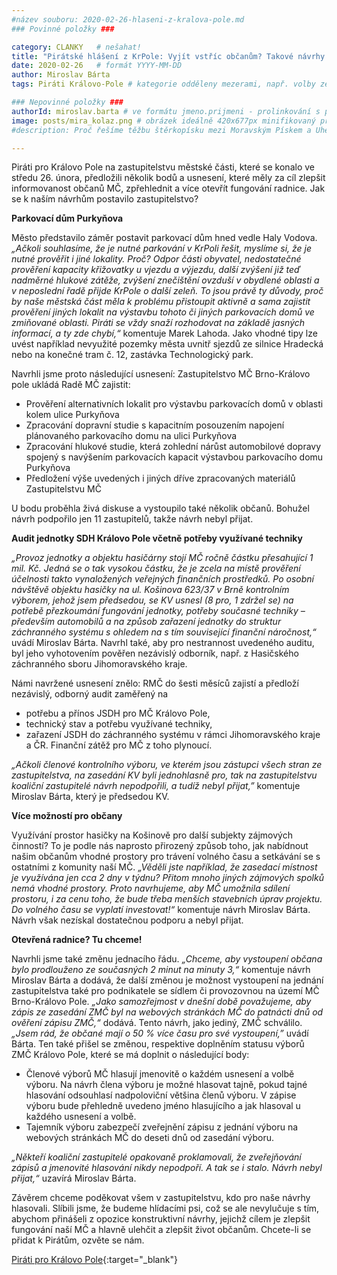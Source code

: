 ```yaml
---
#název souboru: 2020-02-26-hlaseni-z-kralova-pole.md
### Povinné položky ###

category: CLANKY   # nešahat!
title: "Pirátské hlášení z KrPole: Vyjít vstříc občanům? Takové návrhy byly smeteny ze stolu"
date: 2020-02-26   # formát YYYY-MM-DD
author: Miroslav Bárta
tags: Piráti Královo-Pole # kategorie odděleny mezerami, např. volby zemědělství životní-prostředí piráti (viz https://jihomoravsky.pirati.cz/tags/)

### Nepovinné položky ###
authorId: miroslav.barta # ve formátu jmeno.prijmeni - prolinkování s profilem přes uid
image: posts/mira_kolaz.png # obrázek ideálně 420x677px minifikovaný přes https://tinypng.com/
#description: Proč řešíme těžbu štěrkopísku mezi Moravským Pískem a Uherským Ostrohem? Podrobné info o celé kauze.

---
```


Piráti pro Královo Pole na zastupitelstvu městské části, které se konalo ve středu 26. února, předložili několik bodů a usnesení, které měly za cíl zlepšit informovanost občanů MČ, zpřehlednit a více otevřít fungování radnice. Jak se k naším návrhům postavilo zastupitelstvo?

**Parkovací dům Purkyňova**
 
Město představilo záměr postavit parkovací dům hned vedle Haly Vodova. *„Ačkoli souhlasíme, že je nutné parkování v KrPoli řešit, myslíme si, že je nutné prověřit i jiné lokality. Proč? Odpor části obyvatel, nedostatečné prověření kapacity křižovatky u vjezdu a výjezdu, další zvýšení již teď nadměrné hlukové zátěže, zvýšení znečištění ovzduší v obydlené oblasti a v neposlední řadě přijde KrPole o další zeleň. To jsou právě ty důvody, proč by naše městská část měla k problému přistoupit aktivně a sama zajistit prověření jiných lokalit na výstavbu tohoto či jiných parkovacích domů ve zmiňované oblasti. Piráti se vždy snaží rozhodovat na základě jasných informací, a ty zde chybí,“* komentuje Marek Lahoda. Jako vhodné tipy lze uvést například nevyužité pozemky města uvnitř sjezdů ze silnice Hradecká nebo na konečné tram č. 12, zastávka Technologický park.

Navrhli jsme proto následující usnesení:
Zastupitelstvo MČ Brno-Královo pole ukládá Radě MČ zajistit:
- Prověření alternativních lokalit pro výstavbu parkovacích domů v oblasti kolem ulice Purkyňova
- Zpracování dopravní studie s kapacitním posouzením napojení plánovaného parkovacího domu na ulici Purkyňova
- Zpracování hlukové studie, která zohlední nárůst automobilové dopravy spojený s navýšením parkovacích kapacit výstavbou parkovacího domu Purkyňova
- Předložení výše uvedených i jiných dříve zpracovaných materiálů Zastupitelstvu MČ

U bodu proběhla živá diskuse a vystoupilo také několik občanů. Bohužel návrh podpořilo jen 11 zastupitelů, takže návrh nebyl přijat.

**Audit jednotky SDH Královo Pole včetně potřeby využívané techniky**

*„Provoz jednotky a objektu hasičárny stojí MČ ročně částku přesahující 1 mil. Kč. Jedná se o tak vysokou částku, že je zcela na místě prověření účelnosti takto vynaložených veřejných finančních prostředků. Po osobní návštěvě objektu hasičky na ul. Košinova 623/37 v Brně kontrolním výborem, jehož jsem předsedou, se KV usnesl (8 pro, 1 zdržel se) na potřebě přezkoumání fungování jednotky, potřeby současné techniky – především automobilů a na způsob zařazení jednotky do struktur záchranného systému s ohledem na s tím související finanční náročnost,“* uvádí Miroslav Bárta. Navrhl také, aby pro nestrannost uvedeného auditu, byl jeho vyhotovením pověřen nezávislý odborník, např. z Hasičského záchranného sboru Jihomoravského kraje. 

Námi navržené usnesení znělo:
RMČ do šesti měsíců zajistí a předloží nezávislý, odborný audit zaměřený na
- potřebu a přínos JSDH pro MČ Královo Pole,
- technický stav a potřebu využívané techniky,
- zařazení JSDH do záchranného systému v rámci Jihomoravského kraje a ČR. Finanční zátěž pro MČ z toho plynoucí.

*„Ačkoli členové kontrolního výboru, ve kterém jsou zástupci všech stran ze zastupitelstva, na zasedání KV byli jednohlasně pro, tak na zastupitelstvu koaliční zastupitelé návrh nepodpořili, a tudíž nebyl přijat,”* komentuje Miroslav Bárta, který je předsedou KV.

**Více možností pro občany**

Využívání prostor hasičky na Košinově pro další subjekty zájmových činností? To je podle nás naprosto přirozený způsob toho, jak nabídnout našim občanům vhodné prostory pro trávení volného času a setkávání se s ostatními z komunity naší MČ. *„Věděli jste například, že zasedací místnost je využívána jen cca 2 dny v týdnu? Přitom mnoho jiných zájmových spolků nemá vhodné prostory. Proto navrhujeme, aby MČ umožnila sdílení prostoru, i za cenu toho, že bude třeba menších stavebních úprav projektu. Do volného času se vyplatí investovat!“* komentuje návrh Miroslav Bárta. Návrh však nezískal dostatečnou podporu a nebyl přijat.

**Otevřená radnice? Tu chceme!**

Navrhli jsme také změnu jednacího řádu. *„Chceme, aby vystoupení občana bylo prodlouženo ze současných 2 minut na minuty 3,“* komentuje návrh Miroslav Bárta a dodává, že další změnou je možnost vystoupení na jednání zastupitelstva také pro podnikatele se sídlem či provozovnou na území MČ Brno-Královo Pole. *„Jako samozřejmost v dnešní době považujeme, aby zápis ze zasedání ZMČ byl na webových stránkách MČ do patnácti dnů od ověření zápisu ZMČ,“* dodává. Tento návrh, jako jediný, ZMČ schválilo. *„Jsem rád, že občané mají o 50 % více času pro své vystoupení,”* uvádí Bárta. Ten také přišel se změnou, respektive doplněním statusu výborů ZMČ Královo Pole, které se má doplnit o následující body:
- Členové výborů MČ hlasují jmenovitě o každém usnesení a volbě výboru. Na návrh člena výboru je možné hlasovat tajně, pokud tajné hlasování odsouhlasí nadpoloviční většina členů výboru. V zápise výboru bude přehledně uvedeno jméno hlasujícího a jak hlasoval u každého usnesení a volbě.
- Tajemník výboru zabezpečí zveřejnění zápisu z jednání výboru na webových stránkách MČ do deseti dnů od zasedání výboru. 

*„Někteří koaliční zastupitelé opakovaně proklamovali, že zveřejňování zápisů a jmenovité hlasování nikdy nepodpoří. A tak se i stalo. Návrh nebyl přijat,“* uzavírá Miroslav Bárta.

Závěrem chceme poděkovat všem v zastupitelstvu, kdo pro naše návrhy hlasovali. Slíbili jsme, že budeme hlídacími psi, což se ale nevylučuje s tím, abychom přinášeli z opozice konstruktivní návrhy, jejichž cílem je zlepšit fungování naší MČ a hlavně ulehčit a zlepšit život občanům. Chcete-li se přidat k Pirátům, ozvěte se nám.

[Piráti pro Královo Pole](https://www.facebook.com/piratiprokrpole/){:target="_blank"}
